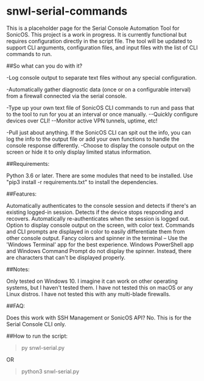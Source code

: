 # snwl-serial-commands



This is a placeholder page for the Serial Console Automation Tool for SonicOS. This project is a work in progress.
It is currently functional but requires configuration directly in the script file.
The tool will be updated to support CLI arguments, configuration files, and input files with the list of CLI commands to run.



##So what can you do with it?

-Log console output to separate text files without any special configuration.

-Automatically gather diagnostic data (once or on a configurable interval) from a firewall connected via the serial console.

-Type up your own text file of SonicOS CLI commands to run and pass that to the tool to run for you at an interval or once manually.
--Quickly configure devices over CLI!
--Monitor active VPN tunnels, uptime, etc!

-Pull just about anything. If the SonicOS CLI can spit out the info, you can log the info to the output file or add your own functions to handle the console response differently.
-Choose to display the console output on the screen or hide it to only display limited status information.



##Requirements:

Python 3.6 or later.
There are some modules that need to be installed. Use "pip3 install -r requirements.txt" to install the dependencies.



##Features:

Automatically authenticates to the console session and detects if there's an existing logged-in session.
Detects if the device stops responding and recovers.
Automatically re-authenticates when the session is logged out.
Option to display console output on the screen, with color text.
Commands and CLI prompts are displayed in color to easily differentiate them from other console output.
Fancy colors and spinner in the terminal – Use the 'Windows Terminal' app for the best experience.
Windows PowerShell app and Windows Command Prompt do not display the spinner. Instead, there are characters that can't be displayed properly.



##Notes:

Only tested on Windows 10. I imagine it can work on other operating systems, but I haven't tested them.
I have not tested this on macOS or any Linux distros.
I have not tested this with any multi-blade firewalls.



##FAQ:

Does this work with SSH Management or SonicOS API?
No. This is for the Serial Console CLI only.



##How to run the script:

> py snwl-serial.py

OR

> python3 snwl-serial.py


